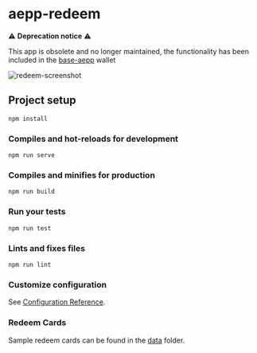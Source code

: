 # aepp-redeem

⚠️ **Deprecation notice** ⚠️

This app is obsolete and no longer maintained,
the functionality has been included in the [base-aepp](https://github.com/aeternity/aepp-base) wallet


![redeem-screenshot](redeem-screenshot.png)


## Project setup
```
npm install
```

### Compiles and hot-reloads for development
```
npm run serve
```

### Compiles and minifies for production
```
npm run build
```

### Run your tests
```
npm run test
```

### Lints and fixes files
```
npm run lint
```

### Customize configuration
See [Configuration Reference](https://cli.vuejs.org/config/).

### Redeem Cards
Sample redeem cards can be found in the [data](https://github.com/apeunit/aepp-redeem/tree/master/data/pdfs) folder.
